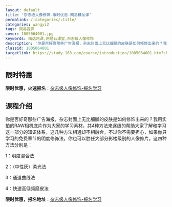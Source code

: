 ```yaml
---
layout: default
title: '杂志级人像修饰-限时优惠-网易精品课'
permalink: /:categories/:title/
categories: wangyi2
tags: 网易提供
cover: 1005064001.jpg
keywords: 精选网课,网易云课堂,杂志级人像修饰
description: '你是否好奇那些广告海报，杂志封面上无比细腻的皮肤是如何修饰出来的？我用实拍的RAW相机底片作为大家的学习素材，共4种方法'
classid: 1005064001
targetlink: https://study.163.com/course/introduction/1005064001.htm?share=1&shareId=1025206652&utm_campaign=share&utm_medium=iphoneShare&utm_source=&utm_u=1025206652
---
```


## 限时特惠

**限时优惠，火速报名**：[杂志级人像修饰-报名学习](https://study.163.com/course/introduction/1005064001.htm?share=1&shareId=1025206652&utm_campaign=share&utm_medium=iphoneShare&utm_source=&utm_u=1025206652)

## 课程介绍

你是否好奇那些广告海报，杂志封面上无比细腻的皮肤是如何修饰出来的？我用实拍的RAW相机底片作为大家的学习素材，共4种方法来逐级的帮助大家了解和学习这一部分的知识体系，这几种方法相通却不相融合，不过你不需要担心，如果你只学习的免费章节的明度修饰法，你也可以胜任大部分影楼级别的人像修片。这四种方法分别是：

1：明度混合法

2：（中性灰）柔光法

3：通道曲线法

4：快速高低频磨皮法

**限时优惠，报名地址**：[杂志级人像修饰-报名学习](https://study.163.com/course/introduction/1005064001.htm?share=1&shareId=1025206652&utm_campaign=share&utm_medium=iphoneShare&utm_source=&utm_u=1025206652)

